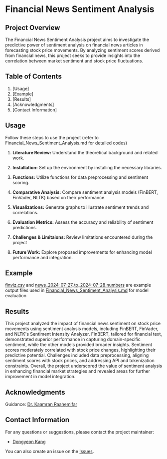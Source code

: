 # Financial News Sentiment Analysis

## Project Overview

The Financial News Sentiment Analysis project aims to investigate the predictive power of sentiment analysis on financial news articles in forecasting stock price movements.
By analyzing sentiment scores derived from financial news, this project seeks to provide insights into the correlation between market sentiment and stock price fluctuations.

## Table of Contents

1. [Usage]
2. [Example]
3. [Results]
4. [Acknowledgments]
5. [Contact Information]

## Usage

Follow these steps to use the project (refer to Financial_News_Sentiment_Analysis.md for detailed codes)

1. **Literature Review:** Understand the theoretical background and related work.  

2. **Installation:** Set up the environment by installing the necessary libraries. 

3. **Functions:** Utilize functions for data preprocessing and sentiment scoring. 

4. **Comparative Analysis:** Compare sentiment analysis models (FinBERT, FinVader, NLTK) based on their performance. 

5. **Visualizations:** Generate graphs to illustrate sentiment trends and correlations. 

6. **Evaluation Metrics:** Assess the accuracy and reliability of sentiment predictions.  

7. **Challenges & Limitaions:** Review limitations encountered during the project

8. **Future Work:** Explore proposed improvements for enhancing model performance and integration.

## Example
[finviz.csv](https://github.com/eastkite00/Financial_News_Sentiment_Analysis/blob/main/finviz.csv) and [news_2024-07-27_to_2024-07-28.numbers](https://github.com/eastkite00/Financial_News_Sentiment_Analysis/blob/main/news_2024-07-27_to_2024-07-28.numbers) are example output files used in [Financial_News_Sentiment_Analysis.md](https://github.com/eastkite00/Financial_News_Sentiment_Analysis/blob/main/Finanacial_News_Sentiment_Analysis.md) for model evaluation

## Results
This project analyzed the impact of financial news sentiment on stock price movements using sentiment analysis models, including FinBERT, FinVader, and NLTK's Sentiment Intensity Analyzer. FinBERT, tailored for financial text, demonstrated superior performance in capturing domain-specific sentiment, while the other models provided broader insights. Sentiment scores moderately correlated with stock price changes, highlighting their predictive potential. Challenges included data preprocessing, aligning sentiment scores with stock prices, and addressing API and tokenization constraints. Overall, the project underscored the value of sentiment analysis in enhancing financial market strategies and revealed areas for further improvement in model integration.

## Acknowledgments
Guidance: [Dr. Kaamran Raahemifar](https://ist.psu.edu/directory/kvr5517)

## Contact Information

For any questions or suggestions, please contact the project maintainer:

- [Dongyeon Kang](mailto:kangdy@umich.edu)

You can also create an issue on the [Issues](https://github.com/eastkite00/Financial_News_Sentiment_Analysis/issues).
